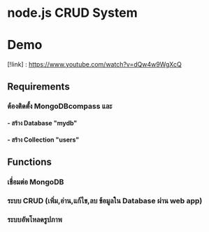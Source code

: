 # node.js CRUD System

# Demo
[!link] : https://www.youtube.com/watch?v=dQw4w9WgXcQ
## Requirements
### ต้องติดตั้ง MongoDBcompass และ
#### - สร้าง Database "mydb"
#### - สร้าง Collection "users"

## Functions 
### เชื่อมต่อ MongoDB
### ระบบ CRUD (เพิ่ม,อ่าน,แก้ไข,ลบ ข้อมูลใน Database ผ่าน web app)

### ระบบอัพโหลดรูปภาพ


